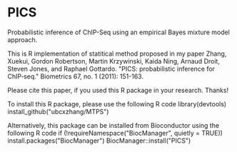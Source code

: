 # PICS
Probabilistic inference of ChIP-Seq using an empirical Bayes mixture model approach.

This is R implementation of statitical method proposed in my paper
Zhang, Xuekui, Gordon Robertson, Martin Krzywinski, Kaida Ning, Arnaud Droit, Steven Jones, and Raphael Gottardo. "PICS: probabilistic inference for ChIP‐seq." Biometrics 67, no. 1 (2011): 151-163.

Please cite this paper, if you used this R package in your research. Thanks!

To install this R package, please use the following R code
library(devtools)
install_github("ubcxzhang/MTPS")

Alternatively, this package can be installed from Bioconductor using  the following R code
if (!requireNamespace("BiocManager", quietly = TRUE))
    install.packages("BiocManager")
BiocManager::install("PICS")
